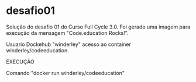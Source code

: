 # desafio01
Solução do desafio 01 do Curso Full Cycle 3.0.
Foi gerado uma imagem para execução da mensagem "Code.education Rocks!".

Usuario Dockehub "winderley" acesso ao container winderley/codeeducation.

EXECUÇÃO

Comando "docker run winderley/codeeducation"
